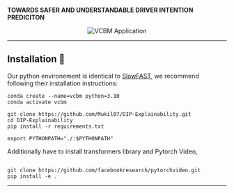 **TOWARDS SAFER AND UNDERSTANDABLE DRIVER INTENTION PREDICITON**

<p align="center">
  <img src="./llavidal/static/web-teaser.jpg" alt="VCBM Application">
</p>   

---

## Installation :wrench:
Our python environement is identical to [SlowFAST](https://github.com/facebookresearch/SlowFast.git), we recommend following their installation instructions:

```shell
conda create --name=vcbm python=3.10
conda activate vcbm

git clone https://github.com/Mukil07/DIP-Explainability.git
cd DIP-Explainability
pip install -r requirements.txt

export PYTHONPATH="./:$PYTHONPATH"
```

Additionally have to install transformers library and Pytorch Video, 
```shell

git clone https://github.com/facebookresearch/pytorchvideo.git
pip install -e .
```
---
